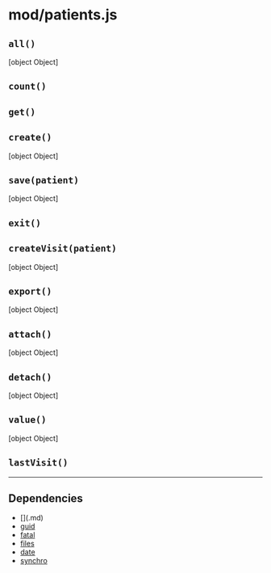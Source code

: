 # mod/patients.js
## `all()`

[object Object]

## `count()`



## `get()`



## `create()`

[object Object]

## `save(patient)`

[object Object]

## `exit()`



## `createVisit(patient)`

[object Object]

## `export()`

[object Object]

## `attach()`

[object Object]

## `detach()`

[object Object]

## `value()`

[object Object]

## `lastVisit()`




----

## Dependencies
* [$]($.md)
* [guid](guid.md)
* [fatal](fatal.md)
* [files](files.md)
* [date](date.md)
* [synchro](synchro.md)